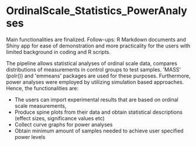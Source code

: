 # OrdinalScale_Statistics_PowerAnalyses

Main functionalities are finalized. Follow-ups: R Markdown documents and Shiny app for ease of demonstration and more practicality for the users with limited background in coding and R scripts.

The pipeline allows statistical analyses of ordinal scale data, compares distributions of measurements in control groups to test samples. 'MASS' (polr()) and 'emmeans' packages are used for these purposes. Furthermore, power analyses were employed by utilizing simulation based approaches. Hence, the functionalities are:
- The users can import experimental results that are based on ordinal scale measurements, 
- Produce spine plots from their data and obtain statistical descriptions (effect sizes, significance values etc)
- Collect curve graphs for power analyses
- Obtain minimum amount of samples needed to achieve user specified power levels

